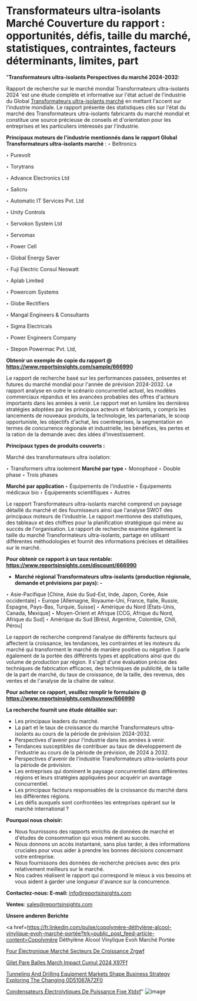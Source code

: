 # Transformateurs ultra-isolants Marché Couverture du rapport : opportunités, défis, taille du marché, statistiques, contraintes, facteurs déterminants, limites, part

 "<strong>Transformateurs ultra-isolants Perspectives du marché 2024-2032:</strong>

Rapport de recherche sur le marché mondial Transformateurs ultra-isolants 2024 'est une étude complète et informative sur l'état actuel de l'industrie du Global <a href=https://www.reportsinsights.com/sample/666990>Transformateurs ultra-isolants marché</a> en mettant l'accent sur l'industrie mondiale. Le rapport présente des statistiques clés sur l'état du marché des Transformateurs ultra-isolants fabricants du marché mondial et constitue une source précieuse de conseils et d'orientation pour les entreprises et les particuliers intéressés par l'industrie.

<strong>Principaux moteurs de l'industrie mentionnés dans le rapport Global Transformateurs ultra-isolants marché</strong> :
‣ Beltronics

‣ Purevolt

‣ Torytrans

‣ Advance Electronics Ltd

‣ Salicru

‣ Automatic IT Services Pvt. Ltd

‣ Unity Controls

‣ Servokon System Ltd

‣ Servomax

‣ Power Cell

‣ Global Energy Saver

‣ Fuji Electric Consul Neowatt

‣ Aplab Limited

‣ Powercom Systems

‣ Globe Rectifiers

‣ Mangal Engineers & Consultants

‣ Sigma Electricals

‣ Power Engineers Company

‣ Stepon Powermac Pvt. Ltd,

<strong>Obtenir un exemple de copie du rapport @ <a href=https://www.reportsinsights.com/sample/666990>https://www.reportsinsights.com/sample/666990</a></strong>

Le rapport de recherche basé sur les performances passées, présentes et futures du marché mondial pour l'année de prévision 2024-2032. Le rapport analyse en outre le scénario concurrentiel actuel, les modèles commerciaux répandus et les avancées probables des offres d'acteurs importants dans les années à venir. Le rapport met en lumière les dernières stratégies adoptées par les principaux acteurs et fabricants, y compris les lancements de nouveaux produits, la technologie, les partenariats, le scoop opportuniste, les objectifs d'achat, les coentreprises, la segmentation en termes de concurrence régionale et industrielle, les bénéfices, les pertes et la ration de la demande avec des idées d'investissement.

<strong>Principaux types de produits couverts :</strong>

Marché des transformateurs ultra isolation:

‣  Transformers ultra isolement <strong> Marché <strong> par type </strong> </strong>
‣ Monophasé
‣ Double phase
‣ Trois phases

<strong>Marché par application </strong>
‣ Équipements de l'industrie
‣ Équipements médicaux bio
‣ Équipements scientifiques
‣ Autres

Le rapport Transformateurs ultra-isolants marché comprend un paysage détaillé du marché et des fournisseurs ainsi que l'analyse SWOT des principaux moteurs de l'industrie. Le rapport mentionne des statistiques, des tableaux et des chiffres pour la planification stratégique qui mène au succès de l'organisation. Le rapport de recherche examine également la taille du marché Transformateurs ultra-isolants, partage en utilisant différentes méthodologies et fournit des informations précises et détaillées sur le marché.

<strong>Pour obtenir ce rapport à un taux rentable: <a href=https://www.reportsinsights.com/discount/666990>https://www.reportsinsights.com/discount/666990</a></strong>
<ul>
  <li><strong>Marché régional Transformateurs ultra-isolants (production régionale, demande et prévisions par pays): -</strong></li>
</ul>
‣ Asie-Pacifique [Chine, Asie du Sud-Est, Inde, Japon, Corée, Asie occidentale]
‣ Europe [Allemagne, Royaume-Uni, France, Italie, Russie, Espagne, Pays-Bas, Turquie, Suisse]
‣ Amérique du Nord [États-Unis, Canada, Mexique]
‣ Moyen-Orient et Afrique [CCG, Afrique du Nord, Afrique du Sud]
‣ Amérique du Sud [Brésil, Argentine, Colombie, Chili, Pérou]

Le rapport de recherche comprend l’analyse de différents facteurs qui affectent la croissance, les tendances, les contraintes et les moteurs du marché qui transforment le marché de manière positive ou négative. Il parle également de la portée des différents types et applications ainsi que du volume de production par région. Il s'agit d'une évaluation précise des techniques de fabrication efficaces, des techniques de publicité, de la taille de la part de marché, du taux de croissance, de la taille, des revenus, des ventes et de l'analyse de la chaîne de valeur.

<strong>Pour acheter ce rapport, veuillez remplir le formulaire @   <a href=https://www.reportsinsights.com/buynow/666990>https://www.reportsinsights.com/buynow/666990</a></strong>

<strong>La recherche fournit une étude détaillée sur:</strong>
<ul>
  <li>Les principaux leaders du marché.</li>
  <li>La part et le taux de croissance du marché Transformateurs ultra-isolants au cours de la période de prévision 2024-2032.</li>
  <li>Perspectives d'avenir pour l'industrie dans les années à venir.</li>
  <li>Tendances susceptibles de contribuer au taux de développement de l'industrie au cours de la période de prévision, de 2024 à 2032.</li>
  <li>Perspectives d'avenir de l'industrie Transformateurs ultra-isolants pour la période de prévision.</li>
  <li>Les entreprises qui dominent le paysage concurrentiel dans différentes régions et leurs stratégies appliquées pour acquérir un avantage concurrentiel.</li>
  <li>Les principaux facteurs responsables de la croissance du marché dans les différentes régions.</li>
  <li>Les défis auxquels sont confrontées les entreprises opérant sur le marché international ?</li>
</ul>
<strong>Pourquoi nous choisir:</strong>
<ul>
  <li>Nous fournissons des rapports enrichis de données de marché et d'études de consommation qui vous mènent au succès.</li>
  <li>Nous donnons un accès instantané, sans plus tarder, à des informations cruciales pour vous aider à prendre les bonnes décisions concernant votre entreprise.</li>
  <li>Nous fournissons des données de recherche précises avec des prix relativement meilleurs sur le marché.</li>
  <li>Nos cadres réalisent le rapport qui correspond le mieux à vos besoins et vous aident à garder une longueur d'avance sur la concurrence.</li>
</ul>
<strong>Contactez-nous:
</strong><strong>E-mail:</strong> <a href=mailto:info@reportsinsights.com>info@reportsinsights.com</a>

<strong>Ventes</strong>: <a href=mailto:sales@reportsinsights.com>sales@reportsinsights.com</a>

<strong>Unsere anderen Berichte</strong>

<a href=https://fr.linkedin.com/pulse/copolymère-déthylène-alcool-vinylique-evoh-marché-portée?trk=public_post_feed-article-content>Copolymère Déthylène Alcool Vinylique Evoh Marché Portée</a>

<a href=https://fr.linkedin.com/pulse/four-électronique-marché-secteurs-de-croissance-zrgwf/>Four Électronique Marché Secteurs De Croissance Zrgwf</a>

<a href=https://www.linkedin.com/pulse/gilet-pare-balles-march%C3%A9-impact-cumul%C3%A9-2024-x97ff/>Gilet Pare Balles March Impact Cumul 2024 X97Ff</a>

<a href=https://medium.com/@gd336335/tunneling-and-drilling-equipment-markets-shape-business-strategy-exploring-the-changing-0d51067a72f0>Tunneling And Drilling Equipment Markets Shape Business Strategy Exploring The Changing 0D51067A72F0</a>

<a href=https://fr.linkedin.com/pulse/condensateurs-électrolytiques-de-puissance-fixe-xtdxf/>Condensateurs Électrolytiques De Puissance Fixe Xtdxf</a>"
![image](https://github.com/daminid12/RImarketgrowth/assets/158430485/efe2b792-666d-4833-abdd-d3ffa6838ecb)
